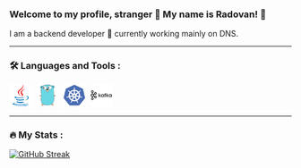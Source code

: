 ### Welcome to my profile, stranger 💬 My name is Radovan! 👋

I am a backend developer 🔭 currently working mainly on DNS.

---

### :hammer_and_wrench: Languages and Tools :
<div>
  <img src="https://github.com/devicons/devicon/blob/master/icons/java/java-original.svg" title="Java" alt="Java" width="40" height="40"/>&nbsp;
  <img src="https://github.com/devicons/devicon/blob/master/icons/go/go-original.svg" title="Go" alt="Go" width="40" height="40"/>&nbsp;
  <img src="https://github.com/devicons/devicon/blob/master/icons/kubernetes/kubernetes-plain.svg" title="Kubernetes" alt="Kubernetes" width="40" height="40"/>&nbsp;
  <img src="https://github.com/devicons/devicon/blob/master/icons/apachekafka/apachekafka-original-wordmark.svg" title="Kafka" alt="Kafka" width="40" height="40"/>&nbsp;
</div>

---

### :fire: My Stats :

[![GitHub Streak](http://github-readme-streak-stats.herokuapp.com?user=radovanbabic&theme=git-dark)](https://git.io/streak-stats)&nbsp;
<!--
[![Top Langs](https://github-readme-stats.vercel.app/api/top-langs/?username=radovanbabic&layout=compact&theme=vision-friendly-dark)](https://github.com/anuraghazra/github-readme-stats)&nbsp;
-->
